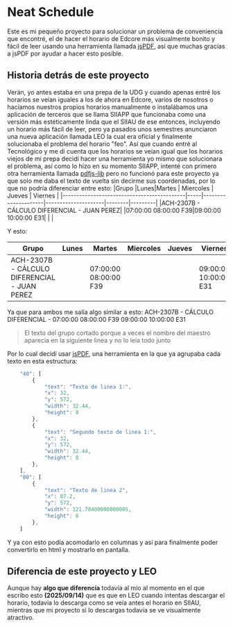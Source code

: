 # Neat Schedule

Este es mi pequeño proyecto para solucionar un problema de conveniencia que encontré, el de hacer el horario de Edcore más visualmente bonito y fácil de leer usando una herramienta llamada [jsPDF](https://www.npmjs.com/package/jspdf), así que muchas gracias a jsPDF por ayudar a hacer esto posible. 
## Historia detrás de este proyecto
Verán, yo antes estaba en una prepa de la UDG y cuando apenas entré los horarios se veían iguales a los de ahora en Edcore, varios de nosotros o hacíamos nuestros propios horarios manualmente o instalábamos una aplicación de terceros que se llama SIIAPP que funcionaba como una versión más estéticamente linda que el SIIAU de ese entonces, incluyendo un horario más fácil de leer, pero ya pasados unos semestres anunciaron una nueva aplicación llamada LEO la cual era oficial y finalmente solucionaba el problema del horario "feo". Así que cuando entré al Tecnológico y me di cuenta que los horarios se veían igual que los horarios viejos de mi prepa decidí hacer una herramienta yo mismo que solucionara el problema, así como lo hizo en su momento SIIAPP, intenté con primero otra herramienta llamada [pdfjs-lib](https://www.npmjs.com/package/pdfjs-lib) pero no funcionó para este proyecto ya que solo me daba el texto de vuelta sin decirme sus coordenadas, por lo que no podría diferenciar entre esto:
|Grupo                                       |Lunes|Martes               | Miercoles           | Jueves | Viernes |
|--------------------------------------------|-----|---------------------|---------------------|--------|---------|
|ACH-2307B - CÁLCULO DIFERENCIAL - JUAN PEREZ|     |07:00:00 08:00:00 F39|09:00:00 10:00:00 E31|        |  |

Y esto:

|Grupo                                       |Lunes|Martes           |Miercoles| Jueves | Viernes |
|--------------------------------------------|-----|-----------------|---------|--------|---------|
|ACH-2307B - CÁLCULO DIFERENCIAL - JUAN PEREZ| |07:00:00 08:00:00 F39|         |        |09:00:00 10:00:00 E31|

Ya que para ambos me salía algo similar a esto:
ACH-2307B - CÁLCULO DIFERENCIAL - 07:00:00 08:00:00 F39 09:00:00 10:00:00 E31

> El texto del grupo cortado porque a veces el nombre del maestro
> aparecía en la siguiente linea y no lo leía todo junto

Por lo cual decidí usar [jsPDF](https://www.npmjs.com/package/jspdf), una herramienta en la que ya agrupaba cada texto en esta estructura:
```javascript
    "40": [
        {
            "text": "Texto de linea 1:",
            "x": 32,
            "y": 572,
            "width": 32.44,
            "height": 8
        },
        {
            "text": "Segundo texto de linea 1:",
            "x": 32,
            "y": 572,
            "width": 32.44,
            "height": 8
        },
    ],
    "80": [
        {
            "text": "Texto de linea 2",
            "x": 87.2,
            "y": 572,
            "width": 121.78400000000005,
            "height": 8
        },
    ]
```

Y ya con esto podía acomodarlo en columnas y así para finalmente poder convertirlo en html y mostrarlo en pantalla.
## Diferencia de este proyecto y LEO
Aunque hay **algo que diferencía** todavía al mío al momento en el que escribo esto **(2025/09/14)** que es que en LEO cuando intentas descargar el horario, todavía lo descarga como se veía antes el horario en SIIAU, mientras que mi proyecto si lo descargas todavía se ve visualmente atractivo.
